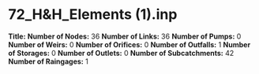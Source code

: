 # 72_H&H_Elements (1).inp
**Title:** 
**Number of Nodes:** 36
**Number of Links:** 36
**Number of Pumps:** 0
**Number of Weirs:** 0
**Number of Orifices:** 0
**Number of Outfalls:** 1
**Number of Storages:** 0
**Number of Outlets:** 0
**Number of Subcatchments:** 42
**Number of Raingages:** 1
